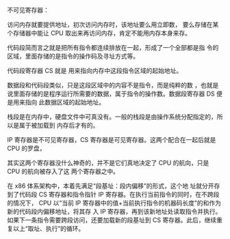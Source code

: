 不可见寄存器：

访问内存就要提供地址，初次访问内存时，该地址要么用立即数， 要么存储在某个存储器中能让 CPU 取出来再访问内存，肯定不能用内存本身来存。

代码段简而言之就是把所有指令都连续排放在一起，形成了一个全部都是指 令的区域，里面存储的是指令的操作码及寻址方式等。

 代码段寄存器 CS 就是 用来指向内存中这段指令区域的起始地址。

数据段和代码段类似，只是这段区域中的内容不是指令，而是纯粹的数 ，也就是说里面存储的是程序运行所需要的数据，属于指令的操作数。数据段寄存器 DS 便是用来指向 此数据区域的起始地址。

栈段是在内存中，硬盘文件中可真没有。一般的栈段是由操作系统分配指定的，所以是属于被加载到 内存后才有的。

IP 寄存器是不可见寄存器，CS 寄存器是可见寄存器。这两个配合在一起后就是 CPU 的罗盘，

其实这两个寄存器没什么神奇的，并不是它们真地决定了 CPU 的航向，只是 CPU 的航向被存入了这 两个寄存器之中。

在 x86 体系架构中，本着先满足“段基址：段内偏移”的形式，这个地 址就分开存到了代码段 CS 寄存器和指令指针 IP 寄存器。在执行当前指令的同时，在不跨段的情况下， CPU 以“当前 IP 寄存器中的值+当前执行指令的机器码长度”的和作为新的代码段内偏移地址，将其存 入 IP 寄存器，再到该新地址处读取指令并执行。如果下一条指令需要跨段访问，还要加载新的段基址到 CS 寄存器。此后，继续重复以上“取址、执行”的循环。
